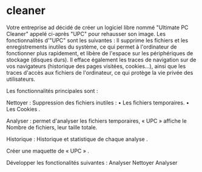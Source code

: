 # cleaner

Votre entreprise ad décidé de créer un logiciel libre nommé "Ultimate PC Cleaner" appelé ci-après "UPC" pour rehausser son image. 
Les fonctionnalités d'"UPC" sont les suivantes : 
Il supprime les fichiers et les enregistrements inutiles du système, ce qui permet à l'ordinateur de fonctionner plus rapidement, et libère de l'espace sur les périphériques de stockage (disques durs). 
Il efface également les traces de navigation sur de vos navigateurs (historique des pages visitées, cookies...), ainsi que les traces d'accès aux fichiers de l'ordinateur, ce qui protège la vie privée des utilisateurs.

Les fonctionnalités principales sont :

Nettoyer : Suppression des fichiers inutiles : 
•	Les fichiers temporaires. 
•	Les Cookies .

Analyser : permet d'analyser les fichiers temporaires, « UPC » affiche le Nombre de fichiers, leur taille totale.

Historique : Historique et statistique de chaque analyse .

Créer une maquette de « UPC » .

Développer les fonctionalités suivantes :
Analyser
Nettoyer
Analyser

